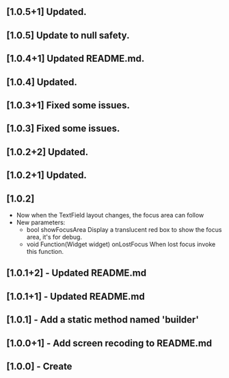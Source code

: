 ## [1.0.5+1] Updated.

## [1.0.5] Update to null safety.

## [1.0.4+1] Updated README.md.

## [1.0.4] Updated.

## [1.0.3+1] Fixed some issues.

## [1.0.3] Fixed some issues.

## [1.0.2+2] Updated.

## [1.0.2+1] Updated.

## [1.0.2]
- Now when the TextField layout changes, the focus area can follow
- New parameters:
    - bool showFocusArea
        Display a translucent red box to show the focus area, it's for debug.
    - void Function(Widget widget) onLostFocus 
        When lost focus invoke this function.

## [1.0.1+2] - Updated README.md

## [1.0.1+1] - Updated README.md

## [1.0.1] - Add a static method named 'builder'

## [1.0.0+1] - Add screen recoding to README.md

## [1.0.0] - Create
